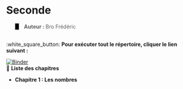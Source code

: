 <h1>Seconde</h1>
<blockquote style="border-left: 10px solid black">
  <b>Auteur : </b>Bro Frédéric</b>
</blockquote>
<br>
:white_square_button: <b>Pour exécuter tout le répertoire, cliquer le lien suivant :</b>

[![Binder](https://mybinder.org/badge_logo.svg)](https://mybinder.org/v2/gh/lyceeHM/Seconde/master)
<br>
:white_square_button: <b>Liste des chapitres</b>
<ul>
  <li><b>Chapitre 1 : Les nombres</b></li>
</ul>

